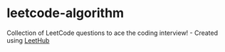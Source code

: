 # leetcode-algorithm
Collection of LeetCode questions to ace the coding interview! - Created using [LeetHub](https://github.com/QasimWani/LeetHub)

